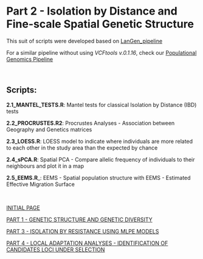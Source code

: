 # Part 2 - Isolation by Distance and Fine-scale Spatial Genetic Structure

This suit of scripts were developed based on [LanGen_pipeline](https://github.com/rojaff/LanGen_pipeline)

For a similar pipeline without using *VCFtools v.0.1.16*, check our [Populational Genomics Pipeline](https://github.com/jdalapicolla/PopGenPipe)

&nbsp;

## Scripts:

__2.1_MANTEL_TESTS.R__: Mantel tests for classical Isolation by Distance (IBD) tests

__2.2_PROCRUSTES.R2__: Procrustes Analyses - Association between Geography and Genetics matrices

__2.3_LOESS.R__: LOESS model to indicate where individuals are more related to each other in the study area than the expected by chance

__2.4_sPCA.R__: Spatial PCA - Compare allelic frequency of individuals to their neighbours and plot it in a map

__2.5_EEMS.R___: EEMS - Spatial population structure with EEMS - Estimated Effective Migration Surface

&nbsp;

[INITIAL PAGE](https://github.com/jdalapicolla/LanGen_pipeline_version2)

[PART 1 - GENETIC STRUCTURE AND GENETIC DIVERSITY](https://github.com/jdalapicolla/LanGen_pipeline_version2/tree/master/PART1)

[PART 3 - ISOLATION BY RESISTANCE USING MLPE MODELS](https://github.com/jdalapicolla/MLPE.R)

[PART 4 - LOCAL ADAPTATION ANALYSES - IDENTIFICATION OF CANDIDATES LOCI UNDER SELECTION](https://github.com/jdalapicolla/LOCAL_ADAPTATION.R)
